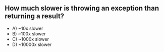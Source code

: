## How much slower is throwing an exception than returning a result?

- A) ~10x slower
- B) ~100x slower
- C) ~1000x slower
- D) ~10000x slower